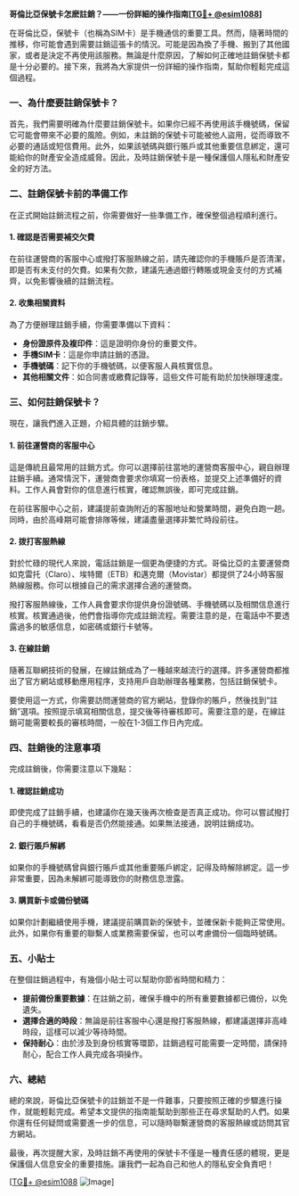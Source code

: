**哥倫比亞保號卡怎麽註銷？——一份詳細的操作指南[[TG💪+ @esim1088](https://t.me/s/esim1088)]**

在哥倫比亞，保號卡（也稱為SIM卡）是手機通信的重要工具。然而，隨著時間的推移，你可能會遇到需要註銷這張卡的情況。可能是因為換了手機、搬到了其他國家，或者是決定不再使用該服務。無論是什麼原因，了解如何正確地註銷保號卡都是十分必要的。接下來，我將為大家提供一份詳細的操作指南，幫助你輕鬆完成這個過程。

### 一、為什麼要註銷保號卡？

首先，我們需要明確為什麼要註銷保號卡。如果你已經不再使用該手機號碼，保留它可能會帶來不必要的風險。例如，未註銷的保號卡可能被他人盜用，從而導致不必要的通話或短信費用。此外，如果該號碼與銀行賬戶或其他重要信息綁定，還可能給你的財產安全造成威脅。因此，及時註銷保號卡是一種保護個人隱私和財產安全的好方法。

### 二、註銷保號卡前的準備工作

在正式開始註銷流程之前，你需要做好一些準備工作，確保整個過程順利進行。

#### 1. 確認是否需要補交欠費

在前往運營商的客服中心或撥打客服熱線之前，請先確認你的手機賬戶是否清潔，即是否有未支付的欠費。如果有欠款，建議先通過銀行轉賬或現金支付的方式補齊，以免影響後續的註銷流程。

#### 2. 收集相關資料

為了方便辦理註銷手續，你需要準備以下資料：

- **身份證原件及複印件**：這是證明你身份的重要文件。
- **手機SIM卡**：這是你申請註銷的憑證。
- **手機號碼**：記下你的手機號碼，以便客服人員核實信息。
- **其他相關文件**：如合同書或繳費記錄等，這些文件可能有助於加快辦理速度。

### 三、如何註銷保號卡？

現在，讓我們進入正題，介紹具體的註銷步驟。

#### 1. 前往運營商的客服中心

這是傳統且最常用的註銷方式。你可以選擇前往當地的運營商客服中心，親自辦理註銷手續。通常情況下，運營商會要求你填寫一份表格，並提交上述準備好的資料。工作人員會對你的信息進行核實，確認無誤後，即可完成註銷。

在前往客服中心之前，建議提前查詢附近的客服地址和營業時間，避免白跑一趟。同時，由於高峰期可能會排隊等候，建議盡量選擇非繁忙時段前往。

#### 2. 拨打客服熱線

對於忙碌的現代人來說，電話註銷是一個更為便捷的方式。哥倫比亞的主要運營商如克雷托（Claro）、埃特爾（ETB）和邁克爾（Movistar）都提供了24小時客服熱線服務。你可以根據自己的需求選擇合適的運營商。

撥打客服熱線後，工作人員會要求你提供身份證號碼、手機號碼以及相關信息進行核實。核實通過後，他們會指導你完成註銷流程。需要注意的是，在電話中不要透露過多的敏感信息，如密碼或銀行卡號等。

#### 3. 在線註銷

隨著互聯網技術的發展，在線註銷成為了一種越來越流行的選擇。許多運營商都推出了官方網站或移動應用程序，支持用戶自助辦理各種業務，包括註銷保號卡。

要使用這一方式，你需要訪問運營商的官方網站，登錄你的賬戶，然後找到“註銷”選項。按照提示填寫相關信息，提交後等待審核即可。需要注意的是，在線註銷可能需要較長的審核時間，一般在1-3個工作日內完成。

### 四、註銷後的注意事項

完成註銷後，你需要注意以下幾點：

#### 1. 確認註銷成功

即使完成了註銷手續，也建議你在幾天後再次檢查是否真正成功。你可以嘗試撥打自己的手機號碼，看看是否仍然能接通。如果無法接通，說明註銷成功。

#### 2. 銀行賬戶解綁

如果你的手機號碼曾與銀行賬戶或其他重要賬戶綁定，記得及時解除綁定。這一步非常重要，因為未解綁可能導致你的財務信息泄露。

#### 3. 購買新卡或備份號碼

如果你計劃繼續使用手機，建議提前購買新的保號卡，並確保新卡能夠正常使用。此外，如果你有重要的聯繫人或業務需要保留，也可以考慮備份一個臨時號碼。

### 五、小貼士

在整個註銷過程中，有幾個小貼士可以幫助你節省時間和精力：

- **提前備份重要數據**：在註銷之前，確保手機中的所有重要數據都已備份，以免遺失。
- **選擇合適的時段**：無論是前往客服中心還是撥打客服熱線，都建議選擇非高峰時段，這樣可以減少等待時間。
- **保持耐心**：由於涉及到身份核實等環節，註銷過程可能需要一定時間，請保持耐心，配合工作人員完成各項操作。

### 六、總結

總的來說，哥倫比亞保號卡的註銷並不是一件難事，只要按照正確的步驟進行操作，就能輕鬆完成。希望本文提供的指南能幫助到那些正在尋求幫助的人們。如果你還有任何疑問或需要進一步的信息，可以隨時聯繫運營商的客服熱線或訪問其官方網站。

最後，再次提醒大家，及時註銷不再使用的保號卡不僅是一種責任感的體現，更是保護個人信息安全的重要措施。讓我們一起為自己和他人的隱私安全負責吧！

[[TG💪+ @esim1088](https://t.me/s/esim1088) ![Image](https://i.postimg.cc/4NQfJmqS/Snipaste-2025-05-13-00-14-12.png)]
